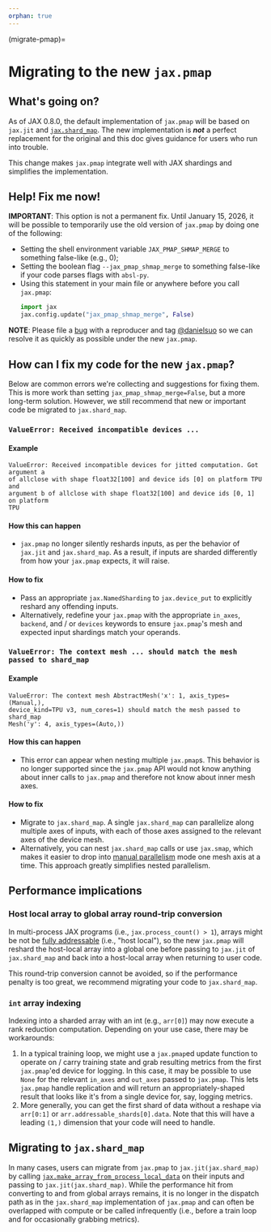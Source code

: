```yaml
---
orphan: true
---
```

(migrate-pmap)=
# Migrating to the new `jax.pmap`

## What's going on?

As of JAX 0.8.0, the default implementation of `jax.pmap` will be based on
`jax.jit` and
[`jax.shard_map`](https://docs.jax.dev/en/latest/notebooks/shard_map.html). The
new implementation is **_not_** a perfect replacement for the original and this
doc gives guidance for users who run into trouble.

This change makes `jax.pmap` integrate well with JAX shardings and simplifies
the implementation.

## Help! Fix me now!

**IMPORTANT**: This option is not a permanent fix. Until January 15, 2026, it
will be possible to temporarily use the old version of `jax.pmap` by doing one
of the following:

- Setting the shell environment variable `JAX_PMAP_SHMAP_MERGE` to something
  false-like (e.g., 0);
- Setting the boolean flag `--jax_pmap_shmap_merge` to something false-like if
  your code parses flags with `absl-py`.
- Using this statement in your main file or anywhere before you call `jax.pmap`:
  ```python
  import jax
  jax.config.update("jax_pmap_shmap_merge", False)
  ```

**NOTE**: Please file a [bug](https://github.com/jax-ml/jax/issues) with a
reproducer and tag [@danielsuo](https://github.com/danielsuo/) so we can resolve
it as quickly as possible under the new `jax.pmap`.

## How can I fix my code for the new `jax.pmap`?

Below are common errors we're collecting and suggestions for fixing them. This
is more work than setting `jax_pmap_shmap_merge=False`, but a more long-term
solution. However, we still recommend that new or important code be migrated to
`jax.shard_map`.

### `ValueError: Received incompatible devices ...`

#### Example
```
ValueError: Received incompatible devices for jitted computation. Got argument a
of allclose with shape float32[100] and device ids [0] on platform TPU and
argument b of allclose with shape float32[100] and device ids [0, 1] on platform
TPU
```
#### How this can happen

- `jax.pmap` no longer silently reshards inputs, as per the behavior of
  `jax.jit` and `jax.shard_map`. As a result, if inputs are sharded differently
  from how your `jax.pmap` expects, it will raise.

#### How to fix

- Pass an appropriate `jax.NamedSharding` to `jax.device_put` to explicitly
  reshard any offending inputs.
- Alternatively, redefine your `jax.pmap` with the appropriate `in_axes`,
  `backend`, and / or `devices` keywords to ensure `jax.pmap`'s mesh and
  expected input shardings match your operands.

### `ValueError: The context mesh ... should match the mesh passed to shard_map`

#### Example
```
ValueError: The context mesh AbstractMesh('x': 1, axis_types=(Manual,),
device_kind=TPU v3, num_cores=1) should match the mesh passed to shard_map
Mesh('y': 4, axis_types=(Auto,))
```

#### How this can happen

- This error can appear when nesting multiple `jax.pmap`s. This behavior is no
  longer supported since the `jax.pmap` API would not know anything about inner
  calls to `jax.pmap` and therefore not know about inner mesh axes.

#### How to fix

- Migrate to `jax.shard_map`. A single `jax.shard_map` can parallelize along
  multiple axes of inputs, with each of those axes assigned to the relevant axes
  of the device mesh.
- Alternatively, you can nest `jax.shard_map` calls or use `jax.smap`, which
  makes it easier to drop into [manual
  parallelism](https://docs.jax.dev/en/latest/notebooks/shard_map.html) mode one
  mesh axis at a time. This approach greatly simplifies nested parallelism.

## Performance implications

### Host local array to global array round-trip conversion

In multi-process JAX programs (i.e., `jax.process_count() > 1`), arrays might be
not be [fully
addressable](https://docs.jax.dev/en/latest/_autosummary/jax.Array.is_fully_addressable.html)
(i.e., "host local"), so the new `jax.pmap` will reshard the host-local array
into a global one before passing to `jax.jit` of `jax.shard_map` and back into a
host-local array when returning to user code.

This round-trip conversion cannot be avoided, so if the performance penalty is
too great, we recommend migrating your code to `jax.shard_map`.

### `int` array indexing

Indexing into a sharded array with an int (e.g., `arr[0]`) may now execute a
rank reduction computation. Depending on your use case, there may be
workarounds:

1. In a typical training loop, we might use a `jax.pmap`ed update function to
   operate on / carry training state and grab resulting metrics from the first
   `jax.pmap`'ed device for logging. In this case, it may be possible to
   use `None` for the relevant `in_axes` and `out_axes` passed to `jax.pmap`.
   This lets `jax.pmap` handle replication and will return an
   appropriately-shaped result that looks like it's from a single device for,
   say, logging metrics.
2. More generally, you can get the first shard of data without a reshape via
   `arr[0:1]` or `arr.addressable_shards[0].data`. Note that this will have a
   leading `(1,)` dimension that your code will need to handle.

## Migrating to `jax.shard_map`

In many cases, users can migrate from `jax.pmap` to `jax.jit(jax.shard_map)` by
calling
[`jax.make_array_from_process_local_data`](https://docs.jax.dev/en/latest/_autosummary/jax.make_array_from_process_local_data.html)
on their inputs and passing to `jax.jit(jax.shard_map)`. While the performance
hit from converting to and from global arrays remains, it is no longer in the
dispatch path as in the `jax.shard_map` implementation of `jax.pmap` and can
often be overlapped with compute or be called infrequently (i.e., before a train
loop and for occasionally grabbing metrics).

<!--* freshness: { reviewed: '2025-09-29' } *-->
